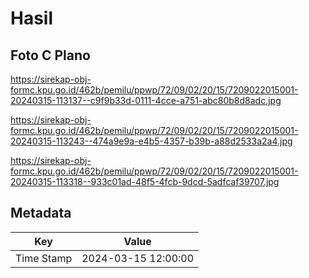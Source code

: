 # Hasil

## Foto C Plano

https://sirekap-obj-formc.kpu.go.id/462b/pemilu/ppwp/72/09/02/20/15/7209022015001-20240315-113137--c9f9b33d-0111-4cce-a751-abc80b8d8adc.jpg

https://sirekap-obj-formc.kpu.go.id/462b/pemilu/ppwp/72/09/02/20/15/7209022015001-20240315-113243--474a9e9a-e4b5-4357-b39b-a88d2533a2a4.jpg

https://sirekap-obj-formc.kpu.go.id/462b/pemilu/ppwp/72/09/02/20/15/7209022015001-20240315-113318--933c01ad-48f5-4fcb-9dcd-5adfcaf39707.jpg


## Metadata

| Key        | Value               |
| ---------- | ------------------- |
| Time Stamp | 2024-03-15 12:00:00 |



